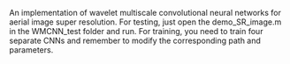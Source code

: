 An implementation of wavelet multiscale convolutional neural networks for aerial image super resolution.
For testing, just open the demo_SR_image.m in the WMCNN_test folder and run.
For training, you need to train four separate CNNs and remember to modify the corresponding path and parameters.
